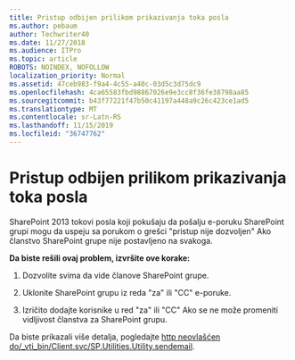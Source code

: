 ```yaml
---
title: Pristup odbijen prilikom prikazivanja toka posla
ms.author: pebaum
author: Techwriter40
ms.date: 11/27/2018
ms.audience: ITPro
ms.topic: article
ROBOTS: NOINDEX, NOFOLLOW
localization_priority: Normal
ms.assetid: 47ceb983-f9a4-4c55-a40c-03d5c3d75dc9
ms.openlocfilehash: 4ca65583fbd98867026e9e3cc8f36fe38798aa85
ms.sourcegitcommit: b43f77221f47b50c41197a448a9c26c423ce1ad5
ms.translationtype: MT
ms.contentlocale: sr-Latn-RS
ms.lasthandoff: 11/15/2019
ms.locfileid: "36747762"
---
```

# <a name="access-denied-when-viewing-a-workflow"></a>Pristup odbijen prilikom prikazivanja toka posla

SharePoint 2013 tokovi posla koji pokušaju da pošalju e-poruku SharePoint grupi mogu da uspeju sa porukom o grešci "pristup nije dozvoljen" Ako članstvo SharePoint grupe nije postavljeno na svakoga.
  
 **Da biste rešili ovaj problem, izvršite ove korake:**
  
 1. Dozvolite svima da vide članove SharePoint grupe.
  
 2. Uklonite SharePoint grupu iz reda "za" ili "CC" e-poruke.
  
 3. Izričito dodajte korisnike u red "za" ili "CC" Ako se ne može promeniti vidljivost članstva za SharePoint grupu.
  
Da biste prikazali više detalja, pogledajte [http neovlašćen do/_vti_bin/Client.svc/SP.Utilities.Utility.sendemail](https://go.microsoft.com/fwlink/?linkid=2044694&amp;clcid=0x409).
  